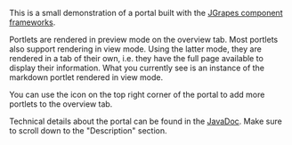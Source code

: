 This is a small demonstration of a portal built with the
[JGrapes component frameworks](http://mnlipp.github.io/jgrapes/).

Portlets are rendered in preview mode on the overview tab. Most
portlets also support rendering in view mode. Using the latter
mode, they are rendered in a tab of their own, i.e. they have
the full page available to display their information. What you
currently see is an instance of the markdown portlet rendered
in view mode.

You can use the icon on the top right corner of the portal
to add more portlets to the overview tab.

Technical details about the portal can be found in the
[JavaDoc](http://mnlipp.github.io/jgrapes/javadoc-portal/index.html).
Make sure to scroll down to the "Description" section.